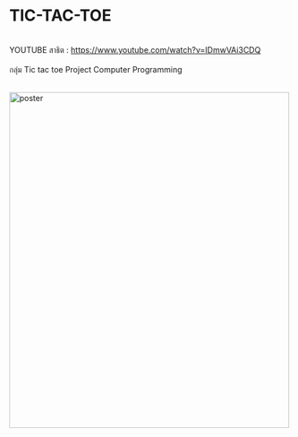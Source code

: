 # TIC-TAC-TOE

<br>YOUTUBE สาธิต : https://www.youtube.com/watch?v=IDmwVAi3CDQ<br>
<br>กลุ่ม Tic tac toe Project Computer Programming<br>

<br>
  <img src="https://github.com/owenIT/TIC-TAC-TOE/blob/main/TIG%20TAG%20TOE%20fin.png" alt="poster" width="500" height="600">
<br>

